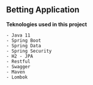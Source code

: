 ## Betting Application

**Teknologies used in this project**
    
    - Java 11
    - Spring Boot
    - Spring Data
    - Spring Security
    - H2 - JPA
    - Restful
    - Swagger
    - Maven
    - Lombok
